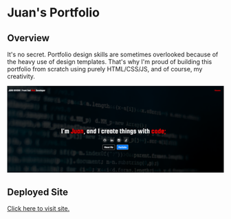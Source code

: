 # Juan's Portfolio

## Overview
It's no secret.  Portfolio design skills are sometimes overlooked because of the heavy use of design templates.  That's why I'm proud of building this portfolio from scratch using purely HTML/CSS/JS, and of course, my creativity.

![Juan's Portfolio](screenshot.png)

## Deployed Site
[Click here to visit site.](https://juancodeatatime.github.io/myPortfolio/)

